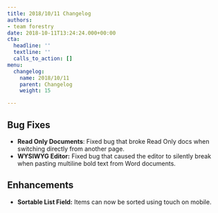 ```yaml
---
title: 2018/10/11 Changelog
authors:
- team forestry
date: 2018-10-11T13:24:24.000+00:00
cta:
  headline: ''
  textline: ''
  calls_to_action: []
menu:
  changelog:
    name: 2018/10/11
    parent: Changelog
    weight: 15

---
```

## Bug Fixes
* **Read Only Documents**: Fixed bug that broke Read Only docs when switching directly from another page.
* **WYSIWYG Editor:** Fixed bug that caused the editor to silently break when pasting multiline bold text from Word documents.

## Enhancements
* **Sortable List Field:** Items can now be sorted using touch on mobile.